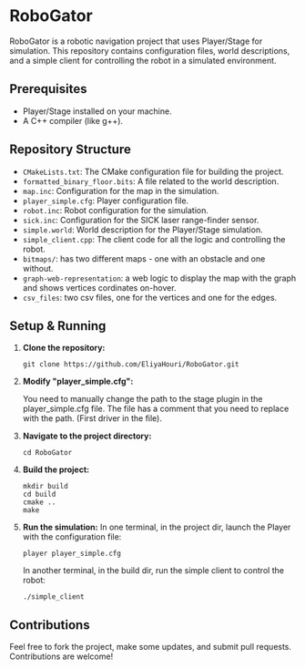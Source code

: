 
# RoboGator

RoboGator is a robotic navigation project that uses Player/Stage for simulation. This repository contains configuration files, world descriptions, and a simple client for controlling the robot in a simulated environment.

## Prerequisites

- Player/Stage installed on your machine.
- A C++ compiler (like g++).

## Repository Structure

- `CMakeLists.txt`: The CMake configuration file for building the project.
- `formatted_binary_floor.bits`: A file related to the world description.
- `map.inc`: Configuration for the map in the simulation.
- `player_simple.cfg`: Player configuration file.
- `robot.inc`: Robot configuration for the simulation.
- `sick.inc`: Configuration for the SICK laser range-finder sensor.
- `simple.world`: World description for the Player/Stage simulation.
- `simple_client.cpp`: The client code for all the logic and controlling the robot.
- `bitmaps/`: has two different maps - one with an obstacle and one without.
- `graph-web-representation`: a web logic to display the map with the graph and shows vertices cordinates on-hover.
- `csv_files`: two csv files, one for the vertices and one for the edges.

## Setup & Running

1. **Clone the repository:**
    ```
    git clone https://github.com/EliyaHouri/RoboGator.git
    ```

2. **Modify "player_simple.cfg":**
   
    You need to manually change the path to the stage plugin in the player_simple.cfg file.
    The file has a comment that you need to replace with the path. (First driver in the file).
   
4. **Navigate to the project directory:**
    ```
    cd RoboGator
    ```
5. **Build the project:**
    ```
    mkdir build
    cd build
    cmake ..
    make
    ```
6. **Run the simulation:**
    In one terminal, in the project dir, launch the Player with the configuration file:
    ```
    player player_simple.cfg
    ```
    In another terminal, in the build dir, run the simple client to control the robot:
    ```
    ./simple_client
    ```

## Contributions

Feel free to fork the project, make some updates, and submit pull requests. Contributions are welcome!
